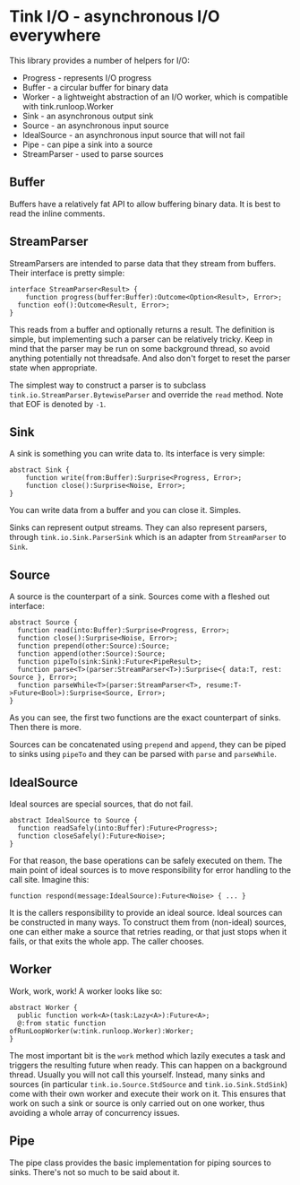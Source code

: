 # Tink I/O - asynchronous I/O everywhere

This library provides a number of helpers for I/O:
 
- Progress - represents I/O progress
- Buffer - a circular buffer for binary data
- Worker - a lightweight abstraction of an I/O worker, which is compatible with tink.runloop.Worker
- Sink - an asynchronous output sink
- Source - an asynchronous input source
- IdealSource - an asynchronous input source that will not fail
- Pipe - can pipe a sink into a source
- StreamParser - used to parse sources

## Buffer

Buffers have a relatively fat API to allow buffering binary data. It is best to read the inline comments.

## StreamParser

StreamParsers are intended to parse data that they stream from buffers. Their interface is pretty simple:

```
interface StreamParser<Result> {
	function progress(buffer:Buffer):Outcome<Option<Result>, Error>;
  function eof():Outcome<Result, Error>;
}
```

This reads from a buffer and optionally returns a result. The definition is simple, but implementing such a parser can be relatively tricky. Keep in mind that the parser may be run on some background thread, so avoid anything potentially not threadsafe. And also don't forget to reset the parser state when appropriate.

The simplest way to construct a parser is to subclass `tink.io.StreamParser.BytewiseParser` and override the `read` method. Note that EOF is denoted by `-1`.

## Sink

A sink is something you can write data to. Its interface is very simple:

```
abstract Sink {
	function write(from:Buffer):Surprise<Progress, Error>;
	function close():Surprise<Noise, Error>;  
}
```

You can write data from a buffer and you can close it. Simples.

Sinks can represent output streams. They can also represent parsers, through `tink.io.Sink.ParserSink` which is an adapter from `StreamParser` to `Sink`.

## Source

A source is the counterpart of a sink. Sources come with a fleshed out interface:
  
```
abstract Source {
  function read(into:Buffer):Surprise<Progress, Error>;
  function close():Surprise<Noise, Error>;
  function prepend(other:Source):Source;
  function append(other:Source):Source;
  function pipeTo(sink:Sink):Future<PipeResult>;
  function parse<T>(parser:StreamParser<T>):Surprise<{ data:T, rest: Source }, Error>;
  function parseWhile<T>(parser:StreamParser<T>, resume:T->Future<Bool>):Surprise<Source, Error>;
}
```

As you can see, the first two functions are the exact counterpart of sinks. Then there is more. 

Sources can be concatenated using `prepend` and `append`, they can be piped to sinks using `pipeTo` and they can be parsed with `parse` and `parseWhile`.

## IdealSource

Ideal sources are special sources, that do not fail.

```
abstract IdealSource to Source {
  function readSafely(into:Buffer):Future<Progress>;
  function closeSafely():Future<Noise>;
}
```

For that reason, the base operations can be safely executed on them. The main point of ideal sources is to move responsibility for error handling to the call site. Imagine this:

```
function respond(message:IdealSource):Future<Noise> { ... }
```

It is the callers responsibility to provide an ideal source. Ideal sources can be constructed in many ways. To construct them from (non-ideal) sources, one can either make a source that retries reading, or that just stops when it fails, or that exits the whole app. The caller chooses.

## Worker

Work, work, work! A worker looks like so:

```
abstract Worker {
  public function work<A>(task:Lazy<A>):Future<A>;
  @:from static function ofRunLoopWorker(w:tink.runloop.Worker):Worker;
}
```

The most important bit is the `work` method which lazily executes a task and triggers the resulting future when ready. This can happen on a background thread. Usually you will not call this yourself. Instead, many sinks and sources (in particular `tink.io.Source.StdSource` and `tink.io.Sink.StdSink`) come with their own worker and execute their work on it. This ensures that work on such a sink or source is only carried out on one worker, thus avoiding a whole array of concurrency issues.

## Pipe

The pipe class provides the basic implementation for piping sources to sinks. There's not so much to be said about it.